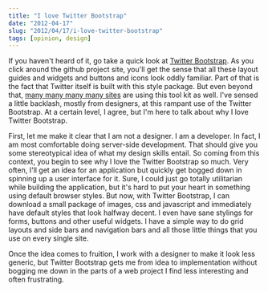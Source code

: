```yaml
---
title: "I love Twitter Bootstrap"
date: "2012-04-17"
slug: "2012/04/17/i-love-twitter-bootstrap"
tags: [opinion, design]
---
```

If you haven't heard of it, go take a quick look at [Twitter Bootstrap](http://twitter.github.com/bootstrap/).  As you click around the github project site, you'll get the sense that all these layout guides and widgets and buttons and icons look oddly familiar. Part of that is the fact that Twitter itself is built with this style package. But even beyond that, [many many many many sites](http://builtwithbootstrap.com/) are using this tool kit as well. I've sensed a little backlash, mostly from designers, at this rampant use of the Twitter Bootstrap. At a certain level, I agree, but I'm here to talk about why I love Twitter Bootstrap.
<!-- more -->
First, let me make it clear that I am not a designer. I am a developer. In fact, I am most comfortable doing server-side development. That should give you some stereotypical idea of what my design skills entail. So coming from this context, you begin to see why I love the Twitter Bootstrap so much. Very often, I'll get an idea for an application but quickly get bogged down in spinning up a user interface for it. Sure, I could just go totally utilitarian while building the application, but it's hard to put your heart in something using default browser styles. But now, with Twitter Bootstrap, I can download a small package of images, css and javascript and immediately have default styles that look halfway decent. I even have sane stylings for forms, buttons and other useful widgets. I have a simple way to do grid layouts and side bars and navigation bars and all those little things that you use on every single site.

Once the idea comes to fruition, I work with a designer to make it look less generic, but Twitter Bootstrap gets me from idea to implementation without bogging me down in the parts of a web project I find less interesting and often frustrating.
